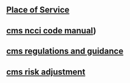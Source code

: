 ## [Place of Service](https://www.cms.gov/Medicare/Coding/place-of-service-codes/Place_of_Service_Code_Set)

## [cms ncci code manual](https://www.cms.gov/medicare/national-correct-coding-initiative-edits/ncci-policy-manual-medicare)) 

## [cms regulations and guidance](https://www.cms.gov/regulations-and-guidance/regulations-and-guidance)

## [cms risk adjustment](https://csscoperations.com/internet/csscw3.nsf/RiskAdjustmentMethodologyTranscript.pdf)

